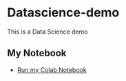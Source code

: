 # Datascience-demo
This is a Data Science demo

## My Notebook

* [Run my Colab Notebook](https://github.com/endriu2795/datascience-demo/blob/main/data_science_notebook.ipynb)
